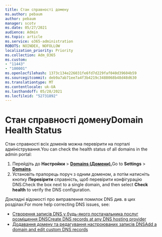 ```yaml
---
title: Стан справності домену
ms.author: pebaum
author: pebaum
manager: scotv
ms.date: 05/27/2021
audience: Admin
ms.topic: article
ms.service: o365-administration
ROBOTS: NOINDEX, NOFOLLOW
localization_priority: Priority
ms.collection: Adm_O365
ms.custom:
- "11443"
- "100001"
ms.openlocfilehash: 1373c134e226031fe6fd7d229faf040d39604b59
ms.sourcegitcommit: deb9a7ab71ee7a4f3b4219c3488068b48d48d630
ms.translationtype: MT
ms.contentlocale: uk-UA
ms.lasthandoff: 05/28/2021
ms.locfileid: "52731892"
---
```

# <a name="domain-health-status"></a><span data-ttu-id="e109d-102">Стан справності домену</span><span class="sxs-lookup"><span data-stu-id="e109d-102">Domain Health Status</span></span>

<span data-ttu-id="e109d-103">Стан справності всіх доменів можна перевірити на порталі адміністрування.</span><span class="sxs-lookup"><span data-stu-id="e109d-103">You can check the health status of all domains in the admin portal:</span></span>

1. <span data-ttu-id="e109d-104">Перейдіть до **Настройки**  >  [**Domains (Домени).**](https://portal.microsoft.com/Adminportal/Home?ref=/Domains)</span><span class="sxs-lookup"><span data-stu-id="e109d-104">Go to **Settings** > [**Domains**](https://portal.microsoft.com/Adminportal/Home?ref=/Domains).</span></span>
1. <span data-ttu-id="e109d-105">Установіть прапорець поруч з одним доменом, а потім натисніть кнопку **Перевірити** справність, щоб перевірити конфігурацію DNS.</span><span class="sxs-lookup"><span data-stu-id="e109d-105">Check the box next to a single domain, and then select **Check health** to verify the DNS configuration.</span></span>

<span data-ttu-id="e109d-106">Докладні відомості про виправлення помилок DNS див. в цих розділах:</span><span class="sxs-lookup"><span data-stu-id="e109d-106">For more help correcting DNS issues, see:</span></span>

- [<span data-ttu-id="e109d-107">Створення записів DNS у будь-якого постачальника послуг розміщення DNS</span><span class="sxs-lookup"><span data-stu-id="e109d-107">Create DNS records at any DNS hosting provider</span></span>](/microsoft-365/admin/get-help-with-domains/create-dns-records-at-any-dns-hosting-provider)
- [<span data-ttu-id="e109d-108">Додавання домену та редагування настроюваних записів DNS</span><span class="sxs-lookup"><span data-stu-id="e109d-108">Add a domain and edit custom DNS records</span></span>](/microsoft-365/admin/setup/add-domain)